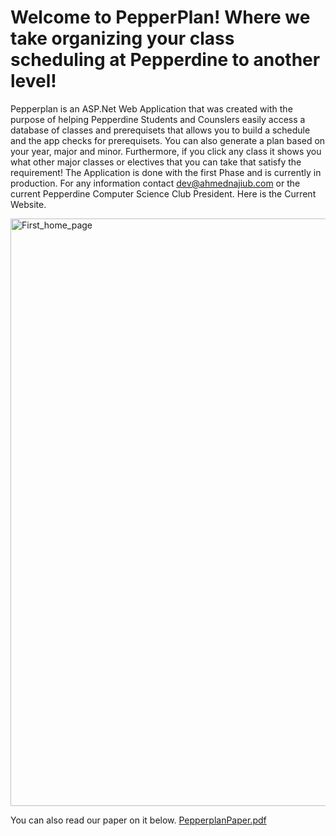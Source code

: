 # Welcome to PepperPlan! Where we take organizing your class scheduling at Pepperdine to another level!
Pepperplan is an ASP.Net Web Application that was created with the purpose of helping Pepperdine Students and Counslers easily 
access a database of classes and prerequisets that allows you to build a schedule and the app checks for prerequisets. You can also generate a 
plan based on your year, major and minor. Furthermore, if you click any class it shows you what other major classes or electives that you can take that satisfy the requirement!
The Application is done with the first Phase and is currently in production. For any information contact dev@ahmednajiub.com or the current Pepperdine Computer Science Club President.
Here is the Current Website.

<img width="940" alt="First_home_page" src="https://github.com/ahmedryasser/PepperPlan/assets/56661044/721f9ace-c025-42c1-a9af-951b42bc0cfd">


You can also read our paper on it below. 
[PepperplanPaper.pdf](https://github.com/ahmedryasser/PepperPlan/files/12026359/PepperplanPaper.pdf)

